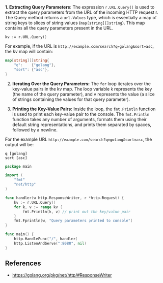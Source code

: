 
**1. Extracting Query Parameters:**
The expression `r.URL.Query()` is used to extract the query parameters from the URL of the incoming HTTP request r. 
The Query method returns a `url.Values` type, which is essentially a map of string keys to slices of string values (`map[string][]string`). This map contains all the query parameters present in the URL.

`kv := r.URL.Query()`

For example, if the URL is `http://example.com/search?q=golang&sort=asc`, the kv map will contain:
```go
map[string][]string{
    "q":    {"golang"},
    "sort": {"asc"},
}
```

2. **Iterating Over the Query Parameters:** The `for` loop iterates over the key-value pairs in the kv map. The loop variable k represents the key (the name of the query parameter), and v represents the value (a slice of strings containing the values for that query parameter).

3. **Printing the Key-Value Pairs:** Inside the loop, the `fmt.Println` function is used to print each key-value pair to the console. The `fmt.Println` function takes any number of arguments, formats them using their default string representations, and prints them separated by spaces, followed by a newline.

For the example URL `http://example.com/search?q=golang&sort=asc`, the output will be:
```
q [golang]
sort [asc]
```

```go
package main

import (
    "fmt"
    "net/http"
)

func handler(w http.ResponseWriter, r *http.Request) {
    kv := r.URL.Query()
    for k, v := range kv {
        fmt.Println(k, v) // print out the key/value pair
    }
    fmt.Fprintln(w, "Query parameters printed to console")
}

func main() {
    http.HandleFunc("/", handler)
    http.ListenAndServe(":8080", nil)
}
```

## References
- https://golang.org/pkg/net/http/#ResponseWriter
